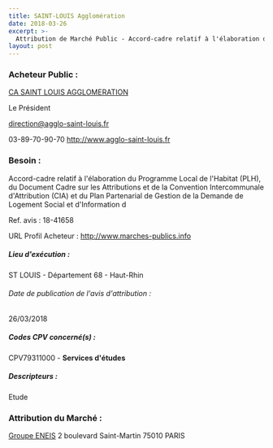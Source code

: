 ```yaml
---
title: SAINT-LOUIS Agglomération
date: 2018-03-26
excerpt: >-
  Attribution de Marché Public - Accord-cadre relatif à l'élaboration du Programme Local de l'Habitat (PLH), du Document Cadre sur les Attributions et de la Convention Intercommunale d'Attribution (CIA) et du Plan Part
layout: post
---
```


### Acheteur Public : 
<a href="/acheteur-32/siren-200066058"> CA SAINT LOUIS AGGLOMERATION</a><br/>

Le Président

direction@agglo-saint-louis.fr

03-89-70-90-70
http://www.agglo-saint-louis.fr
### Besoin :

Accord-cadre relatif à l'élaboration du Programme Local de l'Habitat (PLH), du Document Cadre sur les Attributions et de la Convention Intercommunale d'Attribution (CIA) et du Plan Partenarial de Gestion de la Demande de Logement Social et d'Information d

Ref. avis : 18-41658

URL Profil Acheteur : http://www.marches-publics.info

##### Lieu d'exécution :

ST LOUIS - Département 68 - Haut-Rhin

###### Date de publication de l'avis d'attribution : 
26/03/2018

##### Codes CPV concerné(s) :
CPV79311000 - **Services d'études** <br/>

##### Descripteurs :
Etude <br/>

### Attribution du Marché :
<a href="/entreprise-263/siren-480114362"> Groupe ENEIS</a>    2 boulevard Saint-Martin 75010 PARIS <br/>
